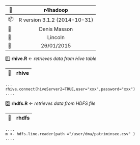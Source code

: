
 
| :file_folder:                | **r4hadoop**                                         |
|------------------------------|:----------------------------------------------------:|
| :package:                    | R version 3.1.2 (2014-10-31)                         |
| :busts_in_silhouette:        | Denis Masson                                         |
| :office:                     | Lincoln                                              |
| :date:                       | 26/01/2015                                           | 

 
 

:one: **rhive.R** <- *retrieves data from Hive table*

| :paperclip: | **rhive** |
|-------------|:---------:|
```
...
rhive.connect(hiveServer2=TRUE,user="xxx",password="xxx")
....
```

:two: **rhdfs.R** <- *retrieves data from HDFS file*

| :paperclip: | **rhdfs** |
|-------------|:---------:|

```
....
m <- hdfs.line.reader(path ="/user/dma/patriminsee.csv" )
....
```
